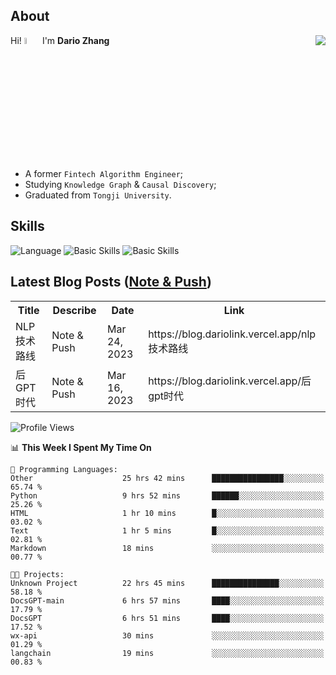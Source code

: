 ## About

<img align="right" src="https://github-readme-stats.vercel.app/api?username=dario-github&show_icons=true&bg_color=00000000&hide_title=true&hide_border=true&include_all_commits=true&count_private=true&theme=transparent" />

Hi! <img src="https://media.giphy.com/media/hvRJCLFzcasrR4ia7z/giphy.gif" width="5%"> I'm **Dario Zhang**

- A former `Fintech Algorithm Engineer`;
- Studying `Knowledge Graph` & `Causal Discovery`;
- Graduated from `Tongji University`.

## Skills

![Language](https://skillicons.dev/icons?i=py,matlab,pytorch,latex,regex,mysql,sqlite)
![Basic Skills](https://skillicons.dev/icons?i=bash,git,linux,md)
![Basic Skills](https://skillicons.dev/icons?i=vim,vscode,jupyterlab)

## Latest Blog Posts ([Note & Push](https://blog.dariolink.vercel.app/))

<table>
  <tr><th>Title</th><th>Describe</th><th>Date</th><th>Link</th></tr>
  <!-- BLOG-POST-LIST:START --><tr><td>NLP技术路线</td><td>Note &amp; Push</td><td>Mar 24, 2023</td><td>https://blog.dariolink.vercel.app/nlp技术路线</td></tr><tr><td>后GPT时代</td><td>Note &amp; Push</td><td>Mar 16, 2023</td><td>https://blog.dariolink.vercel.app/后gpt时代</td></tr><!-- BLOG-POST-LIST:END -->
</table>

<!--START_SECTION:waka-->
![Profile Views](http://img.shields.io/badge/Profile%20Views-1-blue)

📊 **This Week I Spent My Time On** 

```text
💬 Programming Languages: 
Other                    25 hrs 42 mins      ████████████████░░░░░░░░░   65.74 % 
Python                   9 hrs 52 mins       ██████░░░░░░░░░░░░░░░░░░░   25.26 % 
HTML                     1 hr 10 mins        █░░░░░░░░░░░░░░░░░░░░░░░░   03.02 % 
Text                     1 hr 5 mins         █░░░░░░░░░░░░░░░░░░░░░░░░   02.81 % 
Markdown                 18 mins             ░░░░░░░░░░░░░░░░░░░░░░░░░   00.77 % 

🐱‍💻 Projects: 
Unknown Project          22 hrs 45 mins      ███████████████░░░░░░░░░░   58.18 % 
DocsGPT-main             6 hrs 57 mins       ████░░░░░░░░░░░░░░░░░░░░░   17.79 % 
DocsGPT                  6 hrs 51 mins       ████░░░░░░░░░░░░░░░░░░░░░   17.52 % 
wx-api                   30 mins             ░░░░░░░░░░░░░░░░░░░░░░░░░   01.29 % 
langchain                19 mins             ░░░░░░░░░░░░░░░░░░░░░░░░░   00.83 % 
```


<!--END_SECTION:waka-->
